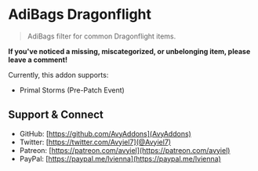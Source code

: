 # AdiBags Dragonflight
> AdiBags filter for common Dragonflight items.

**If you've noticed a missing, miscategorized, or unbelonging item, please leave a comment!**

Currently, this addon supports:

* Primal Storms (Pre-Patch Event)

## Support & Connect
- GitHub: [https://github.com/AvyAddons](AvyAddons)
- Twitter: [https://twitter.com/Avyiel7](@Avyiel7)
- Patreon: [https://patreon.com/avyiel](https://patreon.com/avyiel)
- PayPal: [https://paypal.me/lvienna](https://paypal.me/lvienna)
